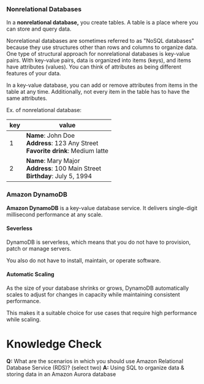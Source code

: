 ### Nonrelational Databases
In a **nonrelational database,** you create tables. A table is a place where you can store and query data.

Nonrelational databases are sometimes referred to as "NoSQL databases" because they use structures other than rows and columns to organize data. One type of structural approach for nonrelational databases is key-value pairs. With key-value pairs, data is organized into items (keys), and items have attributes (values). You can think of attributes as being different features of your data.

In a key-value database, you can add or remove attributes from items in the table at any time. Additionally, not every item in the table has to have the same attributes.

Ex. of nonrelational database:

| key | value                                                                                 |
| --- | ------------------------------------------------------------------------------------- |
| 1   | **Name**: John Doe<br>**Address**: 123 Any Street<br>**Favorite drink**: Medium latte |
| 2   | **Name**: Mary Major<br>**Address**: 100 Main Street<br>**Birthday**: July 5, 1994    |

### Amazon DynamoDB
**Amazon DynamoDB** is a key-value database service. It delivers single-digit millisecond performance at any scale.
#### Severless
DynamoDB is serverless, which means that you do not have to provision, patch or manage servers.

You also do not have to install, maintain, or operate software.
#### Automatic Scaling
As the size of your database shrinks or grows, DynamoDB automatically scales to adjust for changes in capacity while maintaining consistent performance.

This makes it a suitable choice for use cases that require high performance while scaling.
# Knowledge Check

**Q:** What are the scenarios in which you should use Amazon Relational Database Service (RDS)? (select two)
**A:** Using SQL to organize data & storing data in an Amazon Aurora database
